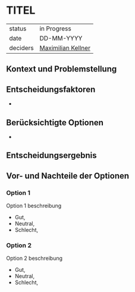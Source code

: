 # TITEL

|          |                                                            |
| -------- | ---------------------------------------------------------- |
| status   | in Progress                                                |
| date     | DD-MM-YYYY                                                 |
| deciders | [Maximilian Kellner](https://github.com/MaximilianKellner) |

## Kontext und Problemstellung



## Entscheidungsfaktoren

- 

## Berücksichtigte Optionen

- 


## Entscheidungsergebnis


## Vor- und Nachteile der Optionen

### Option 1

Option 1 beschreibung

- Gut,
- Neutral,
- Schlecht,

### Option 2

Option 2 beschreibung

- Gut,
- Neutral,
- Schlecht,